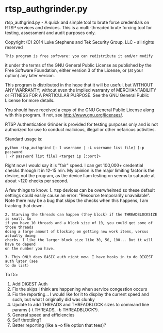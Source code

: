 rtsp_authgrinder.py
=================

rtsp_authgrind.py - A quick and simple tool to brute force credentials on RTSP services and devices. This is a multi-threaded brute forcing tool for testing, assessment and audit purposes only.

Copyright (C) 2014 Luke Stephens and Tek Security Group, LLC - all rights reserved
	
	This program is free software: you can redistribute it and/or modify
  it under the terms of the GNU General Public License as published by
  the Free Software Foundation, either version 3 of the License, or
  (at your option) any later version.

  This program is distributed in the hope that it will be useful,
  but WITHOUT ANY WARRANTY; without even the implied warranty of
  MERCHANTABILITY or FITNESS FOR A PARTICULAR PURPOSE.  See the
  GNU General Public License for more details.

  You should have received a copy of the GNU General Public License
  along with this program.  If not, see <http://www.gnu.org/licenses/>.
	
RTSP Authentication Grinder is provided for testing purposes only and is not authorized for use to conduct malicious, illegal or other nefarious activities.
	
Standard usage is:
	
	python rtsp_authgrind [- l username | -L username list file] [-p password 
	| -P password list file] <target ip [:port]>
	
Right now I would say it is "fair" speed. I can get 100,000+ credential checks through it in 12-15 min. My opinion is the major limiting factor is the device, not the program, as the device I am testing on seems to saturate at about ~120 checks per second.
	
A few things to know:
	1. rtsp devices can be overwhelmed so these default settings could easily cause an
	error: "Resource temporarily unavailable". Note there may be a bug that skips the
	checks when this happens, I am tracking that down.
	
	2. Starving the threads can happen (they block) if the THREADBLOCKSIZE is small. So
	if you have 10 threads and a block size of 10, you could get some of those threads
	doing a large amount of blocking on getting new work items, versus actually doing
	checks. I like the larger block size like 30, 50, 100... But it will have to depend
	on the number you have.
	
	3. This ONLY does BASIC auth right now. I have hooks in to do DIGEST auth later (see
	to do list)

To Do:
  1. Add DIGEST Auth
  2. Fix the skips I think are happening when service congestion occurs
  3. Fix the reporting... I would like for it to display the current speed and such, but what I originally did was clunky
  4. Update to add THREADS and THREADBLOCK sizes to command line params (-t THREADS, -b THREADBLOCK?).
  5. General speed and efficiencies
  6. Self throttling?
  7. Better reporting (like a -o file option that tees)?
